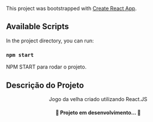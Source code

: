 This project was bootstrapped with [Create React App](https://github.com/facebook/create-react-app).

## Available Scripts

In the project directory, you can run:

### `npm start`

NPM START para rodar o projeto.


## Descrição do Projeto
<p align="center">Jogo da velha criado utilizando React.JS</p>

<h4 align="center"> 
	🚧  Projeto em desenvolvimento...  🚧
</h4>
